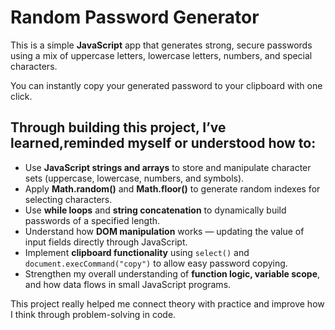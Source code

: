# Random Password Generator

This is a simple **JavaScript** app that generates strong, secure passwords using a mix of uppercase letters, lowercase letters, numbers, and special characters.

You can instantly copy your generated password to your clipboard with one click.

## Through building this project, I’ve learned,reminded myself or understood how to:

- Use **JavaScript strings and arrays** to store and manipulate character sets (uppercase, lowercase, numbers, and symbols).
- Apply **Math.random()** and **Math.floor()** to generate random indexes for selecting characters.
- Use **while loops** and **string concatenation** to dynamically build passwords of a specified length.
- Understand how **DOM manipulation** works — updating the value of input fields directly through JavaScript.
- Implement **clipboard functionality** using `select()` and `document.execCommand("copy")` to allow easy password copying.
- Strengthen my overall understanding of **function logic, variable scope**, and how data flows in small JavaScript programs.

This project really helped me connect theory with practice and improve how I think through problem-solving in code.

